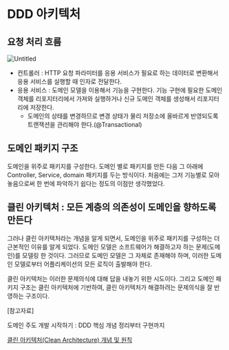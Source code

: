 # DDD 아키텍처

## 요청 처리 흐름

![Untitled](https://user-images.githubusercontent.com/43809168/97808100-1d80dd00-1ca8-11eb-8d8b-8c530d0a8fb4.png)

- 컨트롤러 : HTTP 요청 파라미터를 응용 서비스가 필요로 하는 데이터로 변환해서 응용 서비스를 실행할 때 인자로 전달한다.
- 응용 서비스 : 도메인 모델을 이용해서 기능을 구현한다. 기능 구현에 필요한 도메인 객체를 리포지터리에서 가져와 실행하거나 신규 도메인 객체를 생성해서 리포지터리에 저장한다.
    - 도메인의 상태를 변경하므로 변경 상태가 물리 저장소에 올바르게 반영되도록 트랜잭션을 관리해야 한다.(@Transactional)

## 도메인 패키지 구조

도메인을 위주로 패키지를 구성한다. 도메인 별로 패키지를 만든 다음 그 아래에 Controller, Service, domain 패키지를 두는 방식이다. 처음에는 그저 기능별로 모아놓음으로써 한 번에 파악하기 쉽다는 정도의 이점만 생각했었다.

## 클린 아키텍처 : 모든 계층의 의존성이 도메인을 향하도록 만든다

그러나 클린 아키텍처라는 개념을 알게 되면서, 도메인을 위주로 패키지를 구성하는 더 근본적인 이유를 알게 되었다. 도메인 모델은 소프트웨어가 해결하고자 하는 문제(도메인)를 모델링 한 것이다. 그러므로 도메인 모델은 그 자체로 존재해야 하며, 이러한 도메인 모델로부터 어플리케이션의 모든 로직이 출발해야 한다.

클린 아키텍처는 이러한 문제의식에 대해 답을 내놓기 위한 시도이다. 그리고 도메인 패키지 구조는 클린 아키텍처에 기반하여, 클린 아키텍처가 해결하려는 문제의식을 잘 반영하는 구조이다.

[참고자료]

도메인 주도 개발 시작하기 : DDD 핵심 개념 정리부터 구현까지

[클린 아키텍처(Clean Architecture) 개념 및 원칙](https://daryeou.tistory.com/280#google_vignette)
